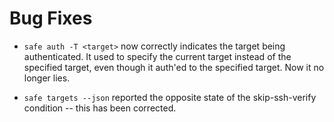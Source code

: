 # Bug Fixes

* `safe auth -T <target>` now correctly indicates the target being
  authenticated.  It used to specify the current target instead of the
  specified target, even though it auth'ed to the specified target.  Now it no
  longer lies.

* `safe targets --json` reported the opposite state of the skip-ssh-verify
  condition -- this has been corrected.
